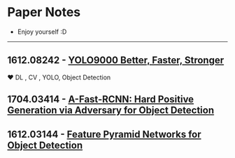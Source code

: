 # Paper Notes
+ Enjoy yourself :D

---


## 1612.08242 - [YOLO9000 Better, Faster, Stronger](https://arxiv.org/abs/1612.08242)
&hearts; DL , CV , YOLO, Object Detection

## 1704.03414 - [A-Fast-RCNN: Hard Positive Generation via Adversary for Object Detection](https://arxiv.org/abs/1704.03414)

## 1612.03144 - [Feature Pyramid Networks for Object Detection](https://arxiv.org/abs/1612.03144)


